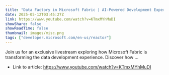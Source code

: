 ```yaml
---
title: "Data Factory in Microsoft Fabric | AI-Powered Development Experience with Fabric Data Factory"
date: 2025-05-12T03:45:27Z
link: https://www.youtube.com/watch?v=KTmxMYhMuDI
showShare: false
showReadTime: false
thumbnail: images/misc.png
tags: ["developer.microsoft.com/en-us/reactor"]
---
```

Join us for an exclusive livestream exploring how Microsoft Fabric is transforming the data development experience. Discover how ...

- Link to article: https://www.youtube.com/watch?v=KTmxMYhMuDI